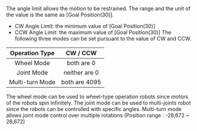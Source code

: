 The angle limit allows the motion to be restrained.
The range and the unit of the value is the same as [Goal Position(30)].
- CW Angle Limit: the minimum value of [Goal Position(30)]
- CCW Angle Limit: the maximum value of [Goal Position(30)]
The following three modes can be set pursuant to the value of CW and CCW.

|Operation Type|CW / CCW|
| :-------------: | :-------------: |
|Wheel Mode|both are 0|
|Joint Mode|neither are 0|
|Multi-turn Mode|both are 4095|

The wheel mode can be used to wheel-type operation robots since motors of the robots spin infinitely. The joint mode can be used to multi-joints robot since the robots can be controlled with specific angles. Multi-turn mode allows joint mode control over multiple rotations (Position range : -28,672 ~ 28,672)
